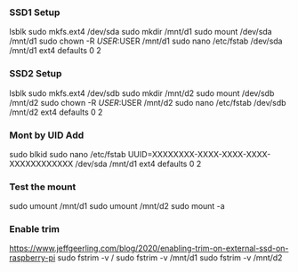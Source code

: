 ### SSD1 Setup
lsblk
sudo mkfs.ext4 /dev/sda
sudo mkdir /mnt/d1
sudo mount /dev/sda /mnt/d1
sudo chown -R $USER:$USER /mnt/d1
sudo nano /etc/fstab
/dev/sda   /mnt/d1   ext4   defaults   0   2

### SSD2 Setup
lsblk
sudo mkfs.ext4 /dev/sdb
sudo mkdir /mnt/d2
sudo mount /dev/sdb /mnt/d2
sudo chown -R $USER:$USER /mnt/d2
sudo nano /etc/fstab
/dev/sdb   /mnt/d2   ext4   defaults   0   2

### Mont by UID Add 
sudo blkid
sudo nano /etc/fstab
UUID=XXXXXXXX-XXXX-XXXX-XXXX-XXXXXXXXXXXX /dev/sda   /mnt/d1   ext4   defaults   0   2

### Test the mount
sudo umount /mnt/d1
sudo umount /mnt/d2
sudo mount -a

### Enable trim
https://www.jeffgeerling.com/blog/2020/enabling-trim-on-external-ssd-on-raspberry-pi
sudo fstrim -v /
sudo fstrim -v /mnt/d1
sudo fstrim -v /mnt/d2

